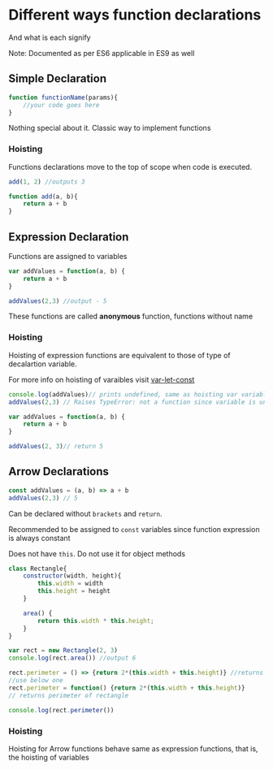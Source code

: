 # Different ways function declarations
And what is each signify

Note: Documented as per ES6 applicable in ES9 as well

## Simple Declaration
```javascript
function functionName(params){
    //your code goes here
}
```
Nothing special about it. Classic way to implement functions

### Hoisting
Functions declarations move to the top of scope when code is executed.
```javascript
add(1, 2) //outputs 3

function add(a, b){
    return a + b
}
```

## Expression Declaration

Functions are assigned to variables

```javascript
var addValues = function(a, b) {
    return a + b
}

addValues(2,3) //output - 5
```

These functions are called **anonymous** function, functions without name

### Hoisting
Hoisting of expression functions are equivalent to those of type of decalartion variable.

For more info on hoisting of varaibles visit [var-let-const](./var-let-const.md)

```javascript
console.log(addValues)// prints undefined, same as hoisting var variables
addValues(2,3) // Raises TypeError: not a function since variable is undefined

var addValues = function(a, b) {
    return a + b
}

addValues(2, 3)// return 5
```

## Arrow Declarations
```javascript
const addValues = (a, b) => a + b
addValues(2,3) // 5
```
Can be declared without `brackets` and `return`.

Recommended to be assigned to `const` variables since function expression is always constant

Does not have `this`. Do not use it for object methods

```javascript
class Rectangle{
    constructor(width, height){
        this.width = width
        this.height = height
    }

    area() {
        return this.width * this.height;    
    }
}

var rect = new Rectangle(2, 3)
console.log(rect.area()) //output 6

rect.perimeter = () => {return 2*(this.width + this.height)} //returns Nan, since no reference to object (this)
//use below one
rect.perimeter = function() {return 2*(this.width + this.height)}
// returns perimeter of rectangle

console.log(rect.perimeter())
```

### Hoisting
Hoisting for Arrow functions behave same as expression functions, that is, the hoisting of variables